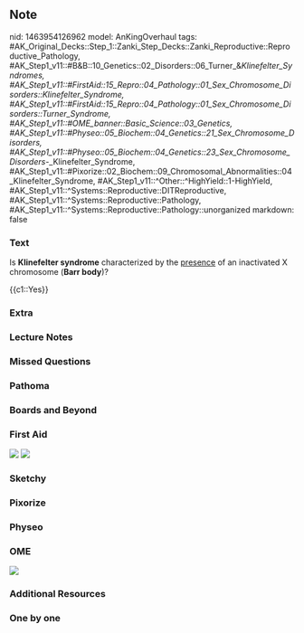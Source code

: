 ## Note
nid: 1463954126962
model: AnKingOverhaul
tags: #AK_Original_Decks::Step_1::Zanki_Step_Decks::Zanki_Reproductive::Reproductive_Pathology, #AK_Step1_v11::#B&B::10_Genetics::02_Disorders::06_Turner_&_Klinefelter_Syndromes, #AK_Step1_v11::#FirstAid::15_Repro::04_Pathology::01_Sex_Chromosome_Disorders::Klinefelter_Syndrome, #AK_Step1_v11::#FirstAid::15_Repro::04_Pathology::01_Sex_Chromosome_Disorders::Turner_Syndrome, #AK_Step1_v11::#OME_banner::Basic_Science::03_Genetics, #AK_Step1_v11::#Physeo::05_Biochem::04_Genetics::21_Sex_Chromosome_Disorders, #AK_Step1_v11::#Physeo::05_Biochem::04_Genetics::23_Sex_Chromosome_Disorders_-_Klinefelter_Syndrome, #AK_Step1_v11::#Pixorize::02_Biochem::09_Chromosomal_Abnormalities::04_Klinefelter_Syndrome, #AK_Step1_v11::^Other::^HighYield::1-HighYield, #AK_Step1_v11::^Systems::Reproductive::DITReproductive, #AK_Step1_v11::^Systems::Reproductive::Pathology, #AK_Step1_v11::^Systems::Reproductive::Pathology::unorganized
markdown: false

### Text
Is <b>Klinefelter syndrome</b> characterized by the <u>presence</u>
of an inactivated X chromosome (<b>Barr body</b>)?
<div>
  {{c1::Yes}}
</div>

### Extra


### Lecture Notes


### Missed Questions


### Pathoma


### Boards and Beyond


### First Aid
<img src="tmpK1D4n1.png"> <img src="tmpuSaIK2.png">

### Sketchy


### Pixorize


### Physeo


### OME
<div class="ome-widget">
  <a href="https://onlinemeded.org/spa/genetics?ref=anki"><img src=
  "_OME_AnkiFlashcards_Topic_4.png"></a>
</div>

### Additional Resources


### One by one

